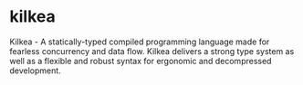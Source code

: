 # kilkea
Kilkea - A statically-typed compiled programming language made for fearless concurrency and data flow. Kilkea delivers a strong type system as well as a flexible and robust syntax for ergonomic and decompressed development.
